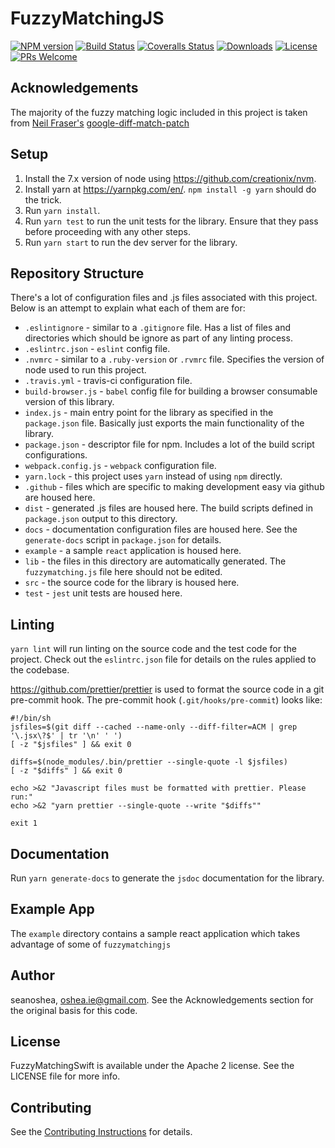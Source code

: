 # FuzzyMatchingJS
[![NPM version][npm-image]][npm-url] [![Build Status][travis-image]][travis-url] [![Coveralls Status][coveralls-image]][coveralls-url] [![Downloads][downloads-image]][npm-url] [![License](https://img.shields.io/badge/License-Apache%202.0-blue.svg)](https://opensource.org/licenses/Apache-2.0)
[![PRs Welcome](https://img.shields.io/badge/prs-welcome-brightgreen.svg?style=flat-square)](http://makeapullrequest.com)

[downloads-image]: http://img.shields.io/npm/dm/fuzzymatchingjs.svg

[npm-url]: https://npmjs.org/package/fuzzymatching
[npm-image]: http://img.shields.io/npm/v/fuzzymatching.svg

[travis-url]: https://travis-ci.org/seanoshea/fuzzymatchingjs
[travis-image]: http://img.shields.io/travis/seanoshea/fuzzymatchingjs.svg

[coveralls-url]: https://coveralls.io/r/seanoshea/fuzzymatchingjs
[coveralls-image]: http://img.shields.io/coveralls/seanoshea/fuzzymatchingjs/develop.svg

## Acknowledgements

The majority of the fuzzy matching logic included in this project is taken from [Neil Fraser's](https://neil.fraser.name/) [google-diff-match-patch](https://code.google.com/p/google-diff-match-patch/)

## Setup
1. Install the 7.x version of node using https://github.com/creationix/nvm.
2. Install yarn at https://yarnpkg.com/en/. `npm install -g yarn` should do the trick.
3. Run `yarn install`.
4. Run `yarn test` to run the unit tests for the library. Ensure that they pass before proceeding with any other steps.
5. Run `yarn start` to run the dev server for the library.

## Repository Structure
There's a lot of configuration files and .js files associated with this project. Below is an attempt to explain what each of them are for:
- `.eslintignore` - similar to a `.gitignore` file. Has a list of files and directories which should be ignore as part of any linting process.
- `.eslintrc.json` - `eslint` config file.
- `.nvmrc` - similar to a `.ruby-version` or `.rvmrc` file. Specifies the version of node used to run this project.
- `.travis.yml` - travis-ci configuration file.
- `build-browser.js` - `babel` config file for building a browser consumable version of this library.
- `index.js` - main entry point for the library as specified in the `package.json` file. Basically just exports the main functionality of the library.
- `package.json` - descriptor file for npm. Includes a lot of the build script configurations.
- `webpack.config.js` - `webpack` configuration file.
- `yarn.lock` - this project uses `yarn` instead of using `npm` directly.
- `.github` - files which are specific to making development easy via github are housed here.
- `dist` - generated .js files are housed here. The build scripts defined in `package.json` output to this directory.
- `docs` - documentation configuration files are housed here. See the `generate-docs` script in `package.json` for details.
- `example` - a sample `react` application is housed here.
- `lib` - the files in this directory are automatically generated. The `fuzzymatching.js` file here should not be edited.
- `src` - the source code for the library is housed here.
- `test` - `jest` unit tests are housed here.

## Linting
`yarn lint` will run linting on the source code and the test code for the project. Check out the `eslintrc.json` file for details on the rules applied to the codebase.

https://github.com/prettier/prettier is used to format the source code in a git pre-commit hook. The pre-commit hook (`.git/hooks/pre-commit`) looks like:
```
#!/bin/sh
jsfiles=$(git diff --cached --name-only --diff-filter=ACM | grep '\.jsx\?$' | tr '\n' ' ')
[ -z "$jsfiles" ] && exit 0

diffs=$(node_modules/.bin/prettier --single-quote -l $jsfiles)
[ -z "$diffs" ] && exit 0

echo >&2 "Javascript files must be formatted with prettier. Please run:"
echo >&2 "yarn prettier --single-quote --write "$diffs""

exit 1
```

## Documentation
Run `yarn generate-docs` to generate the `jsdoc` documentation for the library.

## Example App
The `example` directory contains a sample react application which takes advantage of some of `fuzzymatchingjs`

## Author

seanoshea, oshea.ie@gmail.com. See the Acknowledgements section for the original basis for this code.

## License

FuzzyMatchingSwift is available under the Apache 2 license. See the LICENSE file for more info.

## Contributing

See the [Contributing Instructions](.github/CONTRIBUTING.MD) for details.
